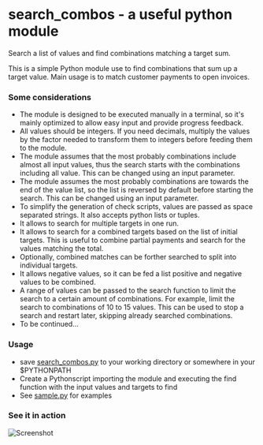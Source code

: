 # search_combos - a useful python module
Search a list of values and find combinations matching a target sum.

This is a simple Python module use to find combinations that sum up a target value. Main usage is to match customer payments to open invoices.

### Some considerations
- The module is designed to be executed manually in a terminal, so it's mainly optimized to allow easy input and provide progress feedback.
- All values should be integers. If you need decimals, multiply the values by the factor needed to transform them to integers before feeding them to the module.
- The module assumes that the most probably combinations include almost all input values, thus the search starts with the combinations including all value. This can be changed using an input parameter.
- The module assumes the most probably combinations are towards the end of the value list, so the list is reversed by default before starting the search. This can be changed using an input parameter.
- To simplify the generation of check scripts, values are passed as space separated strings. It also accepts python lists or tuples.
- It allows to search for multiple targets in one run.
- It allows to search for a combined targets based on the list of initial targets. This is useful to combine partial payments and search for the values matching the total.
- Optionally, combined matches can be forther searched to split into individual targets.
- It allows negative values, so it can be fed a list positive and negative values to be combined.
- A range of values can be passed to the search function to limit the search to a certain amount of combinations. For example, limit the search to combinations of 10 to 15 values. This can be used to stop a search and restart later, skipping already searched combinations.
- To be continued...

### Usage
- save [search_combos.py](search_combos.py) to your working directory or somewhere in your $PYTHONPATH
- Create a Pythonscript importing the module and executing the find function with the input values and targets to find
- See [sample.py](sample.py) for examples

### See it in action
![Screenshot](Execution.png)
